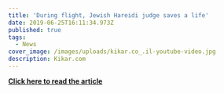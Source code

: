 ```yaml
---
title: 'During flight, Jewish Hareidi judge saves a life'
date: 2019-06-25T16:11:34.973Z
published: true
tags:
  - News
cover_image: /images/uploads/kikar.co_.il-youtube-video.jpg
description: Kikar.com
---
```

**[Click here to read the article](https://www.kikar.co.il/abroad/321663.html)**